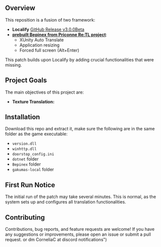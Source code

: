 ## Overview
This reposition is a fusion of two framework:
- **Localify** [GitHub Release v3.0.0Beta](https://github.com/chinosk6/gakuen-imas-localify/releases/tag/v3.0.0Beta)
- **[prebuilt Bepinex from Priconne Re:TL project](https://github.com/ImaterialC/PriconneRe-TL)**:
  - XUnity Auto Translate
  - Application resizing
  - Forced full screen (Alt+Enter)<br>
  
  
This patch builds upon Localify by adding crucial functionalities that were missing.

## Project Goals
The main objectives of this project are:
- **Texture Translation:**  

## Installation
Download this repo and extract it, make sure the following are in the same folder as the game executable:
- `version.dll`
- `winhttp.dll`
- `doorstop_config.ini`
- `dotnet` folder
- `Bepinex` folder
- `gakumas-local` folder

## First Run Notice
The initial run of the patch may take several minutes. This is normal, as the system sets up and configures all translation functionalities.

## Contributing
Contributions, bug reports, and feature requests are welcome! If you have any suggestions or improvements, please open an issue or submit a pull request.
or dm CorneliaC at discord
notifications")
